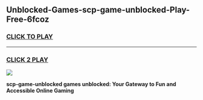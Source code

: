 
## Unblocked-Games-scp-game-unblocked-Play-Free-6fcoz
<h3>
<a href="https://premium76.site?title=scp-game-unblocked&ref=10A">CLICK TO PLAY</a></h3>
<hr>

<h3>
<a href="https://premium76.site?title=scp-game-unblocked&ref=10A">CLICK 2 PLAY</a>
  
</h3>

<a href="https://premium76.site?title=scp-game-unblocked&ref=10A"><img src="https://clearcache.store/games.png"></a>


**scp-game-unblocked games unblocked: Your Gateway to Fun and Accessible Online Gaming**
